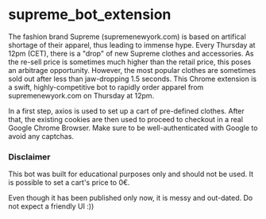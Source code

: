 # supreme_bot_extension

The fashion brand Supreme (supremenewyork.com) is based on artifical shortage of their apparel, thus leading to immense hype. Every Thursday at 12pm (CET), there is a "drop" of new Supreme clothes and accessories. As the re-sell price is sometimes much higher than the retail price, this poses an arbitrage opportunity. However, the most popular clothes are sometimes sold out after less than jaw-dropping 1.5 seconds.
This Chrome extension is a swift, highly-competitive bot to rapidly order apparel from supremenewyork.com on Thursday at 12pm.

In a first step, axios is used to set up a cart of pre-defined clothes. After that, the existing cookies are then used to proceed to checkout in a real Google Chrome Browser. Make sure to be well-authenticated with Google to avoid any captchas.

### Disclaimer
This bot was built for educational purposes only and should not be used. It is possible to set a cart's price to 0€.

Even though it has been published only now, it is messy and out-dated. Do not expect a friendly UI :))
